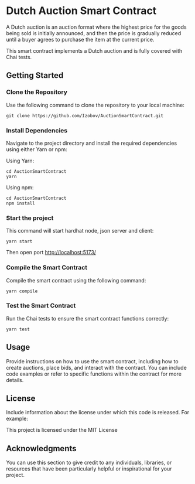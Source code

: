 # Dutch Auction Smart Contract

A Dutch auction is an auction format where the highest price for the goods being sold is initially announced, and then the price is gradually reduced until a buyer agrees to purchase the item at the current price.

This smart contract implements a Dutch auction and is fully covered with Chai tests.

## Getting Started

### Clone the Repository

Use the following command to clone the repository to your local machine:

```shell
git clone https://github.com/Izobov/AuctionSmartContract.git
```

### Install Dependencies

Navigate to the project directory and install the required dependencies using either Yarn or npm:

Using Yarn:

```shell
cd AuctionSmartContract
yarn
```

Using npm:

```shell
cd AuctionSmartContract
npm install
```

### Start the project

This command will start hardhat node, json server and client:

```shell
yarn start
```

Then open port [http://localhost:5173/](http://localhost:5173/)

### Compile the Smart Contract

Compile the smart contract using the following command:

```shell
yarn compile
```

### Test the Smart Contract

Run the Chai tests to ensure the smart contract functions correctly:

```shell
yarn test
```

## Usage

Provide instructions on how to use the smart contract, including how to create auctions, place bids, and interact with the contract. You can include code examples or refer to specific functions within the contract for more details.

## License

Include information about the license under which this code is released. For example:

This project is licensed under the MIT License

## Acknowledgments

You can use this section to give credit to any individuals, libraries, or resources that have been particularly helpful or inspirational for your project.
